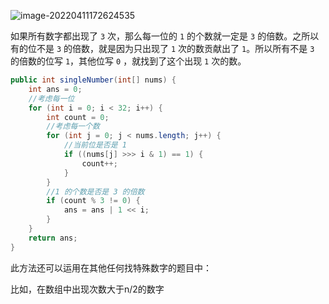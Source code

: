 ![image-20220411172624535](https://ln-markdown-image-bucket.oss-cn-beijing.aliyuncs.com/img/image-20220411172624535.png)

如果所有数字都出现了 `3` 次，那么每一位的 `1` 的个数就一定是 `3` 的倍数。之所以有的位不是 `3` 的倍数，就是因为只出现了 `1` 次的数贡献出了 `1`。所以所有不是 `3` 的倍数的位写 `1`，其他位写 `0` ，就找到了这个出现 `1` 次的数。

```java
public int singleNumber(int[] nums) {
    int ans = 0;
    //考虑每一位
    for (int i = 0; i < 32; i++) {
        int count = 0;
        //考虑每一个数
        for (int j = 0; j < nums.length; j++) {
            //当前位是否是 1
            if ((nums[j] >>> i & 1) == 1) {
                count++;
            }
        }
        //1 的个数是否是 3 的倍数
        if (count % 3 != 0) {
            ans = ans | 1 << i;
        }
    }
    return ans;
}

```

此方法还可以运用在其他任何找特殊数字的题目中：

比如，在数组中出现次数大于n/2的数字
